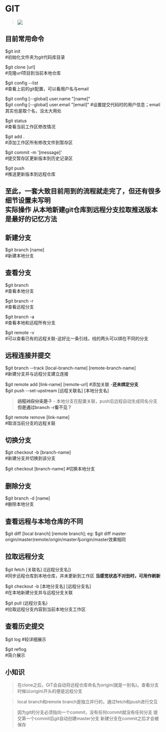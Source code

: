 # GIT
>![](https://imgconvert.csdnimg.cn/aHR0cHM6Ly93czEuc2luYWltZy5jbi9sYXJnZS8wMDZWckpBSmd5MWc1azB3enQwZ3ZqMzBtZDA2Zzc2dy5qcGc)
## 目前常用命令
$git init  
\#初始化文件夹为git代码库目录

$git clone [url]  
\#克隆url项目到当前本地仓库

$git config --list  
\#查看上前的git配置，可以看用户名与email

$git config [--global] user.name "[name]"  
$git config [--global] user.email "[email]"
\#设置提交代码时的用户信息；email其实也是取个名，没太大用处

$git status  
\#查看当前工作区修改情况

$git add .  
\#添加工作区所有修改文件到暂存区  

$git commit -m '[message]'  
\#提交暂存区更新版本到历史记录区  

$git push  
\#推送更新版本到远程仓库  

**至此，一套大致目前用到的流程就走完了，但还有很多细节设置未写明  
实际操作  从本地新建git仓库到远程分支拉取推送版本 是最好的记忆方法**
---
## 新建分支
$git branch [name]  
\#新建本地分支

## 查看分支
$git branch  
\#查看本地分支 

$git branch -r  
\#查看远程分支  

$git branch -a  
\#查看本地和远程所有分支

$git remote -v  
\#可以查看已有的远程关联-这好比一条引线，线的两头可以绑在不同的分支

## 远程连接并提交
$git branch --track [local-branch-name] [remote-branch-name]  
\#新建分支并与远程分支建立连接

$git remote add [link-name] [remote-url]
\#添加关联 -**还未绑定分支**  
$git push --set-upstream [远程关联名] [本地分支名]  
>~~**远程对应分支是？**~~ - 本地分支在配置关联，push后远程自动生成同名分支 **但是通过branch -r看不见？**

$git remote remove [link-name]  
\#取消当前分支的远程关联

## 切换分支
$git checkout -b [branch-name]  
\#新建分支并切换到该分支  

$git checkout [branch-name]
\#切换本地分支

## 删除分支
$git branch -d [name]  
\#删除本地分支

## 查看远程与本地仓库的不同
$git diff [local branch] [remote branch];   eg: $git diff master origin/master(remote/origin/master与origin/master效果相同    

## 拉取远程分支
$git fetch [关联名] ([远程分支名])  
\#同步远程仓库到本地仓库，并未更新到工作区 **当感觉状态不对劲时，可用作刷新**

$git checkout -b [本地分支名] [远程分支名]  
\#在本地新建分支并与远程分支关联 

$git pull (远程分支名)  
\#拉取远程分支内容到当前本地分支工作区  

## 查看历史提交
$git log 
\#较详细展示

$git reflog  
\#简介展示



## 小知识
>在clone之后，GIT会自动将远程仓库命名为origin(就是一别名)。查看分支时候以origin\开头的便是远程分支  

>local branch和remote branch是独立并行的，通过fetch和push进行交互  

>因为git的分支必须指向一个commit，没有任何commit就没有任何分支
>提交第一个commit后git自动创建master分支
>新建分支在commit之后才会被保存


